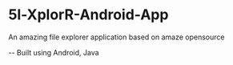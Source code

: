 # 5l-XplorR-Android-App

An amazing file explorer application based on amaze opensource

-- Built using Android, Java